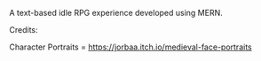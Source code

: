 A text-based idle RPG experience developed using MERN.


Credits:


Character Portraits = https://jorbaa.itch.io/medieval-face-portraits
